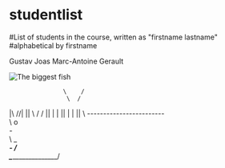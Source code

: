 # studentlist

#List of students in the course, written as "firstname lastname"
#alphabetical by firstname

Gustav Joas
Marc-Antoine Gerault

![The biggest fish](https://file.asciiart.cc/cover/812a98b8c66eff98.png!cover_webp)

                   \    /
                    \  /
|\\  //|             ||
 \ \/  /             ||
  |   |              ||
  |   |              ||
   \   \------------------------\
    \                       o    \
     \-                           \
      \                 \__________\
       \-                          /        
         \________________________/

